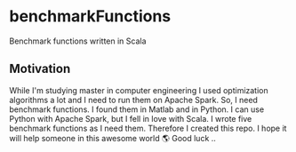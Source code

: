 # benchmarkFunctions
Benchmark functions written in Scala


## Motivation
While I'm studying master in computer engineering I used optimization algorithms a lot and I need to run them on Apache Spark. So, I need benchmark functions. I found them in Matlab and in Python. I can use Python with Apache Spark, but I fell in love with Scala. I wrote five benchmark functions as I need them. Therefore I created this repo. I hope it will help someone in this awesome world 🌎 Good luck ..
